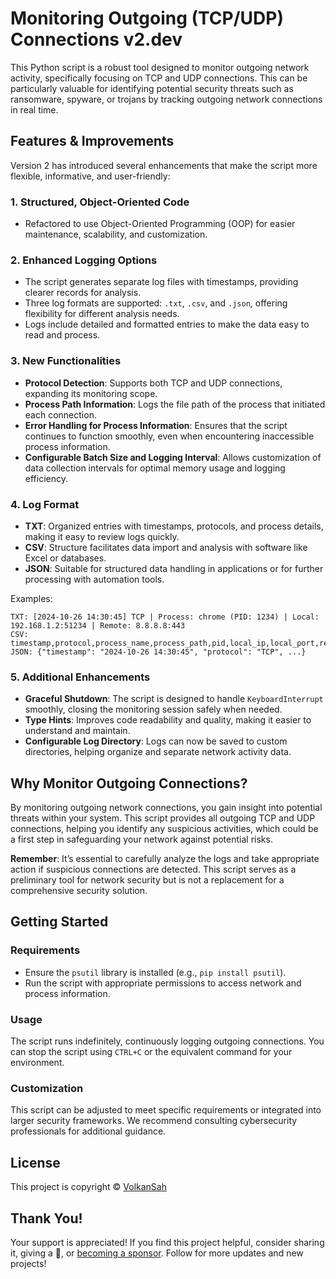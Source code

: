 # Monitoring Outgoing (TCP/UDP) Connections v2.dev

This Python script is a robust tool designed to monitor outgoing network activity, specifically focusing on TCP and UDP connections. This can be particularly valuable for identifying potential security threats such as ransomware, spyware, or trojans by tracking outgoing network connections in real time.

## Features & Improvements

Version 2 has introduced several enhancements that make the script more flexible, informative, and user-friendly:

### 1. Structured, Object-Oriented Code
   - Refactored to use Object-Oriented Programming (OOP) for easier maintenance, scalability, and customization.

### 2. Enhanced Logging Options
   - The script generates separate log files with timestamps, providing clearer records for analysis.
   - Three log formats are supported: `.txt`, `.csv`, and `.json`, offering flexibility for different analysis needs.
   - Logs include detailed and formatted entries to make the data easy to read and process.

### 3. New Functionalities
   - **Protocol Detection**: Supports both TCP and UDP connections, expanding its monitoring scope.
   - **Process Path Information**: Logs the file path of the process that initiated each connection.
   - **Error Handling for Process Information**: Ensures that the script continues to function smoothly, even when encountering inaccessible process information.
   - **Configurable Batch Size and Logging Interval**: Allows customization of data collection intervals for optimal memory usage and logging efficiency.

### 4. Log Format
   - **TXT**: Organized entries with timestamps, protocols, and process details, making it easy to review logs quickly.
   - **CSV**: Structure facilitates data import and analysis with software like Excel or databases.
   - **JSON**: Suitable for structured data handling in applications or for further processing with automation tools.

Examples:
```
TXT: [2024-10-26 14:30:45] TCP | Process: chrome (PID: 1234) | Local: 192.168.1.2:51234 | Remote: 8.8.8.8:443
CSV: timestamp,protocol,process_name,process_path,pid,local_ip,local_port,remote_ip,remote_port,status
JSON: {"timestamp": "2024-10-26 14:30:45", "protocol": "TCP", ...}
```


### 5. Additional Enhancements
- **Graceful Shutdown**: The script is designed to handle `KeyboardInterrupt` smoothly, closing the monitoring session safely when needed.
- **Type Hints**: Improves code readability and quality, making it easier to understand and maintain.
- **Configurable Log Directory**: Logs can now be saved to custom directories, helping organize and separate network activity data.

## Why Monitor Outgoing Connections?
By monitoring outgoing network connections, you gain insight into potential threats within your system. This script provides all outgoing TCP and UDP connections, helping you identify any suspicious activities, which could be a first step in safeguarding your network against potential risks.

**Remember**: It’s essential to carefully analyze the logs and take appropriate action if suspicious connections are detected. This script serves as a preliminary tool for network security but is not a replacement for a comprehensive security solution.

## Getting Started

### Requirements
- Ensure the `psutil` library is installed (e.g., `pip install psutil`).
- Run the script with appropriate permissions to access network and process information.

### Usage
The script runs indefinitely, continuously logging outgoing connections. You can stop the script using `CTRL+C` or the equivalent command for your environment.

### Customization
This script can be adjusted to meet specific requirements or integrated into larger security frameworks. We recommend consulting cybersecurity professionals for additional guidance.

## License
This project is copyright © [VolkanSah](https://github.com/volkansah)

## Thank You!
Your support is appreciated! If you find this project helpful, consider sharing it, giving a 🌟, or [becoming a sponsor](https://github.com/sponsors/volkansah). Follow for more updates and new projects!

